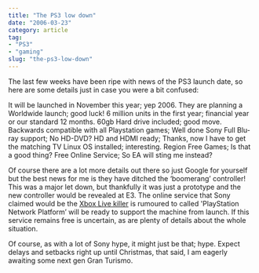 ```yaml
---
title: "The PS3 low down"
date: "2006-03-23"
category: article
tag:
- "PS3"
- "gaming"
slug: "the-ps3-low-down"
---
```


The last few weeks have been ripe with news of the PS3 launch date, so here are some details just in case you were a bit confused:

It will be launched in November this year; yep 2006.
They are planning a Worldwide launch; good luck!
6 million units in the first year; financial year or our standard 12 months.
60gb Hard drive included; good move.
Backwards compatible with all Playstation games; Well done Sony
Full Blu-ray support; No HD-DVD?
HD and HDMI ready; Thanks, now I have to get the matching TV
Linux OS installed; interesting.
Region Free Games; Is that a good thing?
Free Online Service; So EA will sting me instead?

Of course there are a lot more details out there so just Google for yourself but the best news for me is they have ditched the ‘boomerang’ controller!
This was a major let down, but thankfully it was just a prototype and the new controller would be revealed at E3.
The online service that Sony claimed would be the [Xbox Live killer](https://adamchamberlin.info/2006/02/playstation-live/) is rumoured to called 'PlayStation Network Platform’ will be ready to support the machine from launch. If this service remains free is uncertain, as are plenty of details about the whole situation.

Of course, as with a lot of Sony hype, it might just be that; hype. Expect delays and setbacks right up until Christmas, that said, I am eagerly awaiting some next gen Gran Turismo.
